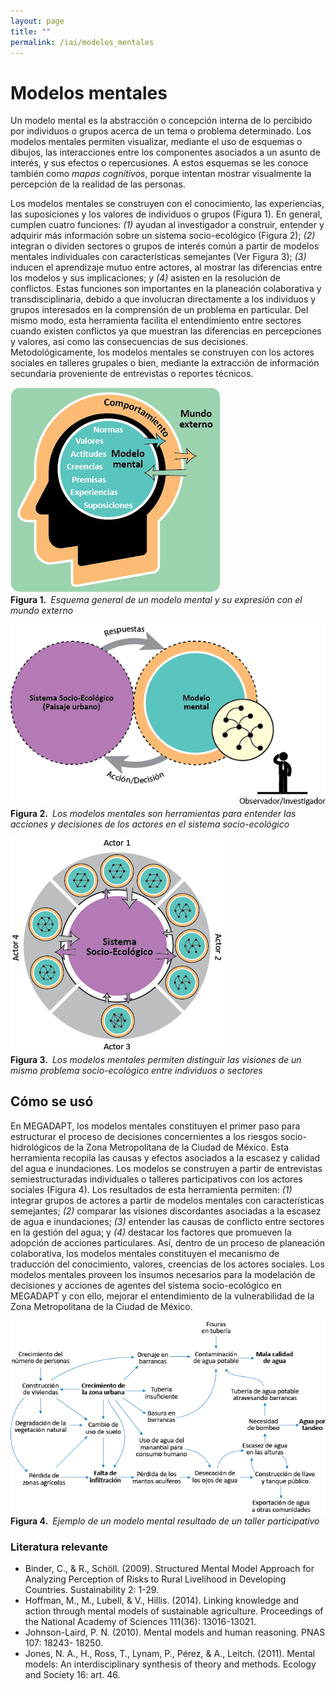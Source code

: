 ```yaml
---
layout: page
title: ""
permalink: /iai/modelos_mentales
---
```


Modelos mentales
================

Un modelo mental es la abstracción o concepción interna de lo percibido por
individuos o grupos acerca de un tema o problema determinado. Los modelos
mentales permiten visualizar, mediante el uso de esquemas o dibujos, las
interacciones entre los componentes asociados a un asunto de interés, y sus
efectos o repercusiones. A estos esquemas se les conoce también como *mapas
cognitivos*, porque intentan mostrar visualmente la percepción de la realidad de
las personas.

Los modelos mentales se construyen con el conocimiento, las experiencias, las
suposiciones y los valores de individuos o grupos (Figura 1). En general,
cumplen cuatro funciones: *(1)* ayudan al investigador a construir, entender y
adquirir más información sobre un sistema socio-ecológico (Figura 2); *(2)*
integran o dividen sectores o grupos de interés común a partir de modelos
mentales individuales con características semejantes (Ver Figura 3); *(3)*
inducen el aprendizaje mutuo entre actores, al mostrar las diferencias entre los
modelos y sus implicaciones; y *(4)* asisten en la resolución de conflictos.
Estas funciones son importantes en la planeación colaborativa y
transdisciplinaria, debido a que involucran directamente a los individuos y
grupos interesados en la comprensión de un problema en particular. Del mismo
modo, esta herramienta facilita el entendimiento entre sectores cuando existen
conflictos ya que muestran las diferencias en percepciones y valores, así como
las consecuencias de sus decisiones. Metodológicamente, los modelos mentales se
construyen con los actores sociales en talleres grupales o bien, mediante la
extracción de información secundaria proveniente de entrevistas o reportes
técnicos.

![Modelos mentales 1](/assets/proyectos_apc/iai_fichas/modelo_mental_1.png)
<br>
**Figura 1.** _Esquema general de un modelo mental y su expresión con el mundo externo_
<br>

![Modelos mentales 2](/assets/proyectos_apc/iai_fichas/modelo_mental_2.png)
<br>
**Figura 2.** _Los modelos mentales son herramientas para entender las acciones y decisiones de los actores en el sistema socio-ecológico_
<br>

![Modelos mentales 3](/assets/proyectos_apc/iai_fichas/modelo_mental_3.png)
<br>
**Figura 3.** _Los modelos mentales permiten distinguir las visiones de un mismo problema socio-ecológico entre individuos o sectores_
<br>

Cómo se usó
-----------

En MEGADAPT, los modelos mentales constituyen el primer paso para estructurar el
proceso de decisiones concernientes a los riesgos socio-hidrológicos de la Zona
Metropolitana de la Ciudad de México. Esta herramienta recopila las causas y
efectos asociados a la escasez y calidad del agua e inundaciones. Los modelos se
construyen a partir de entrevistas semiestructuradas individuales o talleres
participativos con los actores sociales (Figura 4). Los resultados de esta
herramienta permiten: *(1)* integrar grupos de actores a partir de modelos
mentales con características semejantes; *(2)* comparar las visiones
discordantes asociadas a la escasez de agua e inundaciones; *(3)* entender las
causas de conflicto entre sectores en la gestión del agua; y *(4)* destacar los
factores que promueven la adopción de acciones particulares. Así, dentro de un
proceso de planeación colaborativa, los modelos mentales constituyen el
mecanismo de traducción del conocimiento, valores, creencias de los actores
sociales. Los modelos mentales proveen los insumos necesarios para la modelación
de decisiones y acciones de agentes del sistema socio-ecológico en MEGADAPT y
con ello, mejorar el entendimiento de la vulnerabilidad de la Zona Metropolitana
de la Ciudad de México.

![Modelos mentales 4](/assets/proyectos_apc/iai_fichas/diagrama_vensim.png)
<br>
**Figura 4.** _Ejemplo de un modelo mental resultado de un taller participativo_
<br>

### Literatura relevante

- Binder, C., & R., Schöll. (2009). Structured Mental Model Approach for Analyzing Perception of Risks to Rural Livelihood in Developing Countries. Sustainability 2: 1-29.
- Hoffman, M., M., Lubell, & V., Hillis. (2014). Linking knowledge and action through mental models of sustainable agriculture. Proceedings of the National Academy of Sciences 111(36): 13016-13021.
- Johnson-Laird, P. N. (2010). Mental models and human reasoning. PNAS 107: 18243- 18250.
- Jones, N. A., H., Ross, T., Lynam, P., Pérez, & A., Leitch. (2011). Mental     models: An interdisciplinary synthesis of theory and methods. Ecology and Society 16: art. 46.
